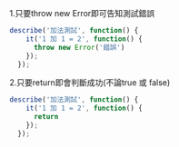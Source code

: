 

1.只要throw new Error即可告知測試錯誤

```js
describe('加法測試', function() {
    it('1 加 1 = 2', function() {
      throw new Error('錯誤') 
    });
  });
```

2.只要return即會判斷成功\(不論true 或 false\)

```js
describe('加法測試', function() {
    it('1 加 1 = 2', function() {
      return
    });
  });
```





